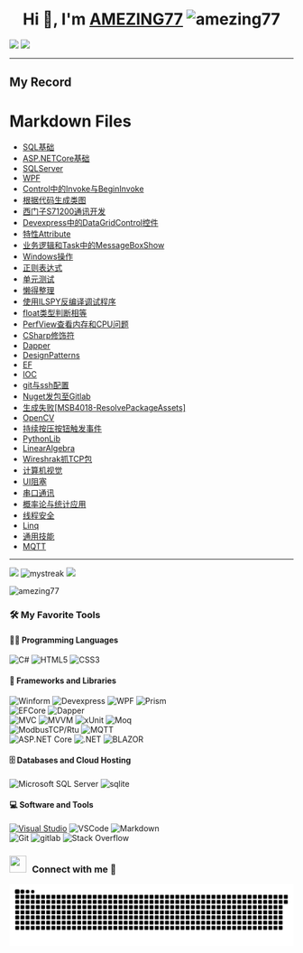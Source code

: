 <h1 align="center">Hi 👋, I'm 
  <a href="https://AMEZING77.github.io/AMEZING77/" target="blank">AMEZING77</a>  
  <!--界面浏览数显示-->
  <img src="https://komarev.com/ghpvc/?username=amezing77&label=Profile%20views&color=0e75b6&style=flat" alt="amezing77" /> 
</h1>

<!--horizontal divider(gradiant)-->
<img src="https://user-images.githubusercontent.com/73097560/115834477-dbab4500-a447-11eb-908a-139a6edaec5c.gif">
<!--修仙图-->
<img src="https://github-immortality.vercel.app/api?username=AMEZING77" />

---
## My Record
<h1>Markdown Files</h1> 
<ul> 
<li><a href="MYRECORDS/20241108--SQL基础.md">SQL基础</a></li> 
<li><a href="MYRECORDS/20241130--ASPNETCore.md">ASP.NETCore基础</a></li> 
<li><a href="MYRECORDS/20241219--SQLSERVER.md">SQLServer</a></li>
<li><a href="MYRECORDS/20241229--WPF.md">WPF</a></li>
<li><a href="MYRECORDS/20250109--Control中的Invoke与BeginInvoke.md">Control中的Invoke与BeginInvoke</a></li>
<li><a href="MYRECORDS/20250114--根据代码生成类图.md">根据代码生成类图</a></li>
<li><a href="MYRECORDS/20250114--西门子S71200通讯开发.md">西门子S71200通讯开发</a></li>
<li><a href="MYRECORDS/20250114--Devexpress中的DataGridControl控件.md">Devexpress中的DataGridControl控件</a></li>
<li><a href="MYRECORDS/20250116--特性Attribute.md">特性Attribute</a></li>
<li><a href="MYRECORDS/20250117--业务逻辑和Task中的MessageBoxShow.md">业务逻辑和Task中的MessageBoxShow</a></li>
<li><a href="MYRECORDS/20250117--Windows操作.md">Windows操作</a></li>
<li><a href="MYRECORDS/20250118--正则表达式.md">正则表达式</a></li>
<li><a href="MYRECORDS/20250120--单元测试.md">单元测试</a></li>
<li><a href="MYRECORDS/20250120--懒得整理.md">懒得整理</a></li>
<li><a href="MYRECORDS/20250120--使用ILSPY反编译调试程序.md">使用ILSPY反编译调试程序</a></li>
<li><a href="MYRECORDS/20250120--float类型判断相等.md">float类型判断相等</a></li>
<li><a href="MYRECORDS/20250120--PerfView查看内存和CPU问题.md">PerfView查看内存和CPU问题</a></li>
<li><a href="MYRECORDS/20250121--CSharp修饰符.md">CSharp修饰符</a></li>
<li><a href="MYRECORDS/20250123--Dapper.md">Dapper</a></li>
<li><a href="MYRECORDS/20250123--DesignPatterns.md">DesignPatterns</a></li>
<li><a href="MYRECORDS/20250123--EF.md">EF</a></li>
<li><a href="MYRECORDS/20250123--IOC.md">IOC</a></li>
<li><a href="MYRECORDS/20250124--git与ssh配置.md">git与ssh配置</a></li>
<li><a href="MYRECORDS/20250220--Nuget发包至Gitlab.md">Nuget发包至Gitlab</a></li>
<li><a href="MYRECORDS/20250221-生成失败[MSB4018-ResolvePackageAssets].md">生成失败[MSB4018-ResolvePackageAssets]</a></li>
<li><a href="MYRECORDS/20250224--OpenCV.md">OpenCV</a></li>
<li><a href="MYRECORDS/20250225--持续按压按钮触发事件.md">持续按压按钮触发事件</a></li>
<li><a href="MYRECORDS/20250225--PythonLib.md">PythonLib</a></li>
<li><a href="MYRECORDS/20250226--LinearAlgebra.md">LinearAlgebra</a></li>
<li><a href="MYRECORDS/20250228--Wireshrak抓TCP包.md">Wireshrak抓TCP包</a></li>
<li><a href="MYRECORDS/20250302--计算机视觉.md">计算机视觉</a></li>
<li><a href="MYRECORDS/20250303--UI阻塞.md">UI阻塞</a></li>
<li><a href="MYRECORDS/20250305--串口通讯.md">串口通讯</a></li>
<li><a href="MYRECORDS/20250305--概率论与统计应用.md">概率论与统计应用</a></li>
<li><a href="MYRECORDS/20250305--线程安全.md">线程安全</a></li>
<li><a href="MYRECORDS/20250305--Linq.md">Linq</a></li>
<li><a href="MYRECORDS/通用技能.md">通用技能</a></li>
<li><a href="MYRECORDS/MQTT.md">MQTT</a></li>
</ul>


---
![](https://github-readme-stats.vercel.app/api?username=AMEZING77&show_icons=true&theme=tokyonight)
<img src="https://github-readme-streak-stats.herokuapp.com/?user=AMEZING77&theme=tokyonight" alt="mystreak"/>
![](https://github-readme-stats.vercel.app/api/top-langs/?username=AMEZING77&theme=tokyonight&layout=compact)
<!--成就徽章-->
<img src="https://github-profile-trophy.vercel.app/?username=amezing77" alt="amezing77" />


### 🛠️ My Favorite Tools
#### 👨‍💻 Programming Languages
![C#](https://img.shields.io/badge/C%23-239120.svg?logo=c-sharp&logoColor=white)
![HTML5](https://img.shields.io/badge/HTML5-E34F26.svg?logo=html5&logoColor=white)
![CSS3](https://img.shields.io/badge/CSS3-1572B6.svg?logo=css3&logoColor=white)
#### 🧰 Frameworks and Libraries
![Winform](https://img.shields.io/badge/-Winform-gray?logo=Winform)
![Devexpress](https://img.shields.io/badge/-Devexpress-gray?logo=Devexpress)
![WPF](https://img.shields.io/badge/-WPF-gray?logo=WPF)
![Prism](https://img.shields.io/badge/-Prism-gray?logo=Prism)\
![EFCore](https://img.shields.io/badge/-EFCore-blue?logo=Entity%20framework%20Core)
![Dapper](https://img.shields.io/badge/-Dapper-blue?logo=Dapper)\
![MVC](https://img.shields.io/badge/-MVC-%20?logo=MVC)
![MVVM](https://img.shields.io/badge/-MVVM-%20?logo=MVVM)
![xUnit](https://img.shields.io/badge/-xUnit-%20?logo=xUnit)
![Moq](https://img.shields.io/badge/-Moq-%20?logo=Moq)\
![ModbusTCP/Rtu](https://img.shields.io/badge/-ModbusTCP%2FRtu-%20orange?logo=ModbusTCP)
![MQTT](https://img.shields.io/badge/-MQTT-%20orange?logo=ModbusTCP)\
![ASP.NET Core](https://img.shields.io/badge/-ASP.NETCore-%20purple?style=for-the-badge&logo=ASP)
![.NET](https://img.shields.io/badge/.NET-512BD4?style=for-the-badge&logo=dotnet&logoColor=white)
![BLAZOR](https://img.shields.io/badge/Blazor-512BD4?style=for-the-badge&logo=blazor&logoColor=white)
#### 🗄️ Databases and Cloud Hosting
![Microsoft SQL Server](https://img.shields.io/badge/SQL-Server-CC2927?logo=microsoft-sql-server&logoColor=white)
![sqlite](https://img.shields.io/badge/sqlite-07405e.svg?logo=sqlite&logoColor=white)

#### 💻 Software and Tools
[![Visual Studio](https://badgen.net/badge/icon/visualstudio?icon=visualstudio&label)](https://visualstudio.microsoft.com)
![VSCode](https://img.shields.io/badge/VSCode-007ACC?logo=visual-studio-code&logoColor=white)
![Markdown](https://img.shields.io/badge/Markdown-000000.svg?logo=markdown&logoColor=white)\
![Git](https://img.shields.io/badge/Git-black?logo=git)
![gitlab](https://img.shields.io/badge/Gitlab-330f63.svg?logo=gitlab&logoColor=white)
![Stack Overflow](https://img.shields.io/badge/-Stack%20Overflow-FE7A16?logo=stack-overflow&logoColor=white)

<h3 align="left" > <img src="https://media.giphy.com/media/iY8CRBdQXODJSCERIr/giphy.gif" width="30" height="30" style="margin-right: 10px;">Connect with me 🤝 </h3>
<!-- Snake Code Contribution Map 贪吃蛇代码贡献图 -->
<picture>
  <source media="(prefers-color-scheme: light)" srcset="https://github.com/AMEZING77/AMEZING77/blob/output/github-contribution-grid-snake.svg" />
  <source media="(prefers-color-scheme: dark)" srcset="https://github.com/AMEZING77/AMEZING77/blob/output/github-contribution-grid-snake-dark.svg" />
  <img alt="github-snake" src="https://github.com/AMEZING77/AMEZING77/blob/output/github-contribution-grid-snake-dark.svg" />
</picture>
</div>










